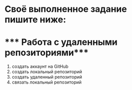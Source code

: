 
# Своё выполненное задание пишите ниже:

# *** Работа с удаленными репозиториями***

1. создать аккаунт на GitHub
2. создать локальный репозиторий
3. создать удаленный репозиторий 
4. связать локальный репозиторий 
